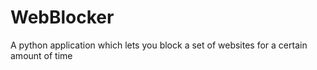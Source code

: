# WebBlocker
A python application which lets you block a set of websites for a certain amount of time
